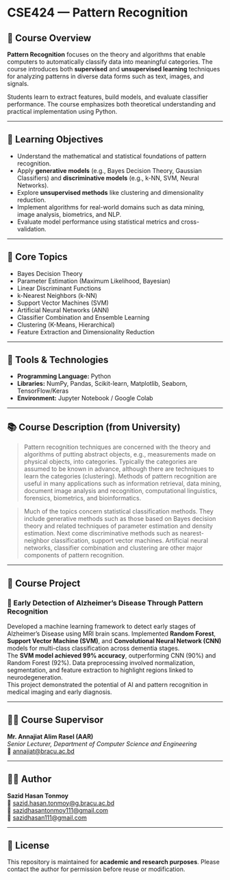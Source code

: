 # CSE424 — Pattern Recognition

## 📘 Course Overview
**Pattern Recognition** focuses on the theory and algorithms that enable computers to automatically classify data into meaningful categories. The course introduces both **supervised** and **unsupervised learning** techniques for analyzing patterns in diverse data forms such as text, images, and signals.

Students learn to extract features, build models, and evaluate classifier performance. The course emphasizes both theoretical understanding and practical implementation using Python.

---

## 🎯 Learning Objectives
- Understand the mathematical and statistical foundations of pattern recognition.  
- Apply **generative models** (e.g., Bayes Decision Theory, Gaussian Classifiers) and **discriminative models** (e.g., k-NN, SVM, Neural Networks).  
- Explore **unsupervised methods** like clustering and dimensionality reduction.  
- Implement algorithms for real-world domains such as data mining, image analysis, biometrics, and NLP.  
- Evaluate model performance using statistical metrics and cross-validation.

---

## 🧠 Core Topics
- Bayes Decision Theory  
- Parameter Estimation (Maximum Likelihood, Bayesian)  
- Linear Discriminant Functions  
- k-Nearest Neighbors (k-NN)  
- Support Vector Machines (SVM)  
- Artificial Neural Networks (ANN)  
- Classifier Combination and Ensemble Learning  
- Clustering (K-Means, Hierarchical)  
- Feature Extraction and Dimensionality Reduction  

---

## 🧰 Tools & Technologies
- **Programming Language:** Python  
- **Libraries:** NumPy, Pandas, Scikit-learn, Matplotlib, Seaborn, TensorFlow/Keras  
- **Environment:** Jupyter Notebook / Google Colab  

---

## 📚 Course Description (from University)
> Pattern recognition techniques are concerned with the theory and algorithms of putting abstract objects, e.g., measurements made on physical objects, into categories. Typically the categories are assumed to be known in advance, although there are techniques to learn the categories (clustering). Methods of pattern recognition are useful in many applications such as information retrieval, data mining, document image analysis and recognition, computational linguistics, forensics, biometrics, and bioinformatics.

> Much of the topics concern statistical classification methods. They include generative methods such as those based on Bayes decision theory and related techniques of parameter estimation and density estimation. Next come discriminative methods such as nearest-neighbor classification, support vector machines. Artificial neural networks, classifier combination and clustering are other major components of pattern recognition.

---

## 🧩 Course Project

### 🧠 Early Detection of Alzheimer’s Disease Through Pattern Recognition
Developed a machine learning framework to detect early stages of Alzheimer’s Disease using MRI brain scans. Implemented **Random Forest**, **Support Vector Machine (SVM)**, and **Convolutional Neural Network (CNN)** models for multi-class classification across dementia stages.  
The **SVM model achieved 99% accuracy**, outperforming CNN (90%) and Random Forest (92%). Data preprocessing involved normalization, segmentation, and feature extraction to highlight regions linked to neurodegeneration.  
This project demonstrated the potential of AI and pattern recognition in medical imaging and early diagnosis.

---

## 👨‍🏫 Course Supervisor
**Mr. Annajiat Alim Rasel (AAR)**  
*Senior Lecturer, Department of Computer Science and Engineering*  
📧 annajiat@bracu.ac.bd  

---

## 🧑‍🎓 Author
**Sazid Hasan Tonmoy**  
📧 sazid.hasan.tonmoy@g.bracu.ac.bd  
📧 sazidhasantonmoy111@gmail.com  
📧 sazidhasan111@gmail.com  

---

## 🪪 License
This repository is maintained for **academic and research purposes**. Please contact the author for permission before reuse or modification.
